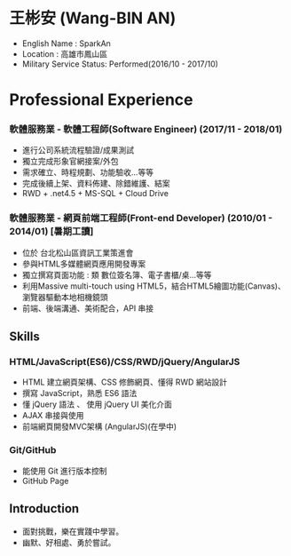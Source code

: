 # 王彬安 (Wang-BIN AN)

* English Name : SparkAn
* Location : 高雄市鳳山區
* Military Service Status: Performed(2016/10 - 2017/10)

# Professional Experience
### 軟體服務業 - 軟體工程師(Software Engineer) (2017/11 - 2018/01)

* 進行公司系統流程驗證/成果測試
* 獨立完成形象官網接案/外包
* 需求確立、時程規劃、功能驗收...等等
* 完成後續上架、資料佈建、除錯維護、結案
* RWD + .net4.5 + MS-SQL + Cloud Drive

### 軟體服務業 - 網頁前端工程師(Front-end Developer) (2010/01 - 2014/01) [暑期工讀]

* 位於 台北松山區資訊工業策進會
* 參與HTML多媒體網頁應用開發專案
* 獨立撰寫頁面功能 : 類 數位簽名簿、電子書櫃/桌...等等
* 利用Massive multi-touch using HTML5，結合HTML5繪圖功能(Canvas)、瀏覽器驅動本地相機鏡頭
* 前端、後端溝通、美術配合，API 串接

## Skills

### HTML/JavaScript(ES6)/CSS/RWD/jQuery/AngularJS

* HTML 建立網頁架構、CSS 修飾網頁、懂得 RWD 網站設計
* 撰寫 JavaScript，熟悉 ES6 語法
* 懂 jQuery 語法 、 使用 jQuery UI 美化介面
* AJAX 串接與使用
* 前端網頁開發MVC架構 (AngularJS)(在學中)

### Git/GitHub

* 能使用 Git 進行版本控制
* GitHub Page

## Introduction

* 面對挑戰，樂在實踐中學習。
* 幽默、好相處、勇於嘗試。
